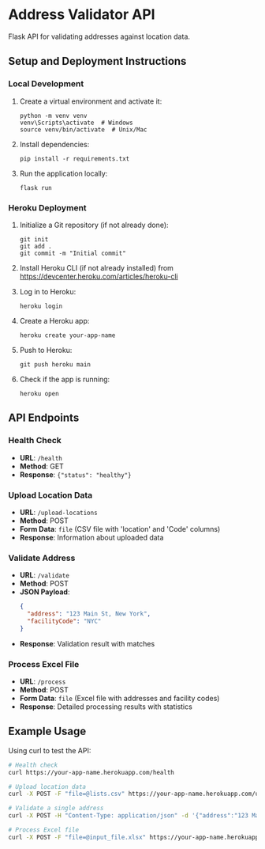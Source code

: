 # Address Validator API

Flask API for validating addresses against location data.

## Setup and Deployment Instructions

### Local Development

1. Create a virtual environment and activate it:
   ```
   python -m venv venv
   venv\Scripts\activate  # Windows
   source venv/bin/activate  # Unix/Mac
   ```

2. Install dependencies:
   ```
   pip install -r requirements.txt
   ```

3. Run the application locally:
   ```
   flask run
   ```

### Heroku Deployment

1. Initialize a Git repository (if not already done):
   ```
   git init
   git add .
   git commit -m "Initial commit"
   ```

2. Install Heroku CLI (if not already installed) from https://devcenter.heroku.com/articles/heroku-cli

3. Log in to Heroku:
   ```
   heroku login
   ```

4. Create a Heroku app:
   ```
   heroku create your-app-name
   ```

5. Push to Heroku:
   ```
   git push heroku main
   ```

6. Check if the app is running:
   ```
   heroku open
   ```

## API Endpoints

### Health Check
- **URL**: `/health`
- **Method**: GET
- **Response**: `{"status": "healthy"}`

### Upload Location Data
- **URL**: `/upload-locations`
- **Method**: POST
- **Form Data**: `file` (CSV file with 'location' and 'Code' columns)
- **Response**: Information about uploaded data

### Validate Address
- **URL**: `/validate`
- **Method**: POST
- **JSON Payload**:
  ```json
  {
    "address": "123 Main St, New York",
    "facilityCode": "NYC"
  }
  ```
- **Response**: Validation result with matches

### Process Excel File
- **URL**: `/process`
- **Method**: POST
- **Form Data**: `file` (Excel file with addresses and facility codes)
- **Response**: Detailed processing results with statistics

## Example Usage

Using curl to test the API:

```bash
# Health check
curl https://your-app-name.herokuapp.com/health

# Upload location data
curl -X POST -F "file=@lists.csv" https://your-app-name.herokuapp.com/upload-locations

# Validate a single address
curl -X POST -H "Content-Type: application/json" -d '{"address":"123 Main St, New York", "facilityCode":"NYC"}' https://your-app-name.herokuapp.com/validate

# Process Excel file
curl -X POST -F "file=@input_file.xlsx" https://your-app-name.herokuapp.com/process
```

